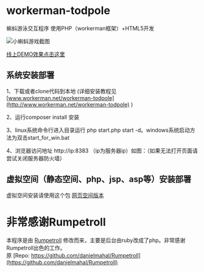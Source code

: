 workerman-todpole
=================

蝌蚪游泳交互程序 使用PHP（workerman框架）+HTML5开发

![小蝌蚪游戏截图](https://github.com/walkor/workerman-todpole/blob/master/Applications/Todpole/Web/images/workerman-todpole-browser.png?raw=true)


[线上DEMO效果点击这里](http://kedou.workerman.net)


## 系统安装部署

1、下载或者clone代码到本地 (详细安装教程见 [www.workerman.net/workerman-todpole](http://www.workerman.net/workerman-todpole) )

2、运行composer install 安装

3、linux系统命令行进入目录运行 php start.php start -d。windows系统启动方法为双击start_for_win.bat

4、浏览器访问地址  http://ip:8383 （ip为服务器ip）如图：（如果无法打开页面请尝试关闭服务器防火墙）

## 虚拟空间（静态空间、php、jsp、asp等）安装部署
虚拟空间安装请使用这个包 [网页空间版本](https://github.com/walkor/workerman-todpole-web)

非常感谢Rumpetroll
===================
本程序是由 [Rumpetroll](http://rumpetroll.com) 修改而来，主要是后台由ruby改成了php。非常感谢Rumpetroll出色的工作。  
原 [Repo: https://github.com/danielmahal/Rumpetroll](https://github.com/danielmahal/Rumpetroll)



